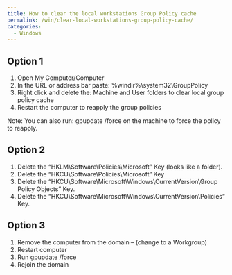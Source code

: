 ```yaml
---
title: How to clear the local workstations Group Policy cache
permalink: /win/clear-local-workstations-group-policy-cache/
categories:
  - Windows
---
```


## <span id="Option_1">Option 1</span>

  1. Open My Computer/Computer
  2. In the URL or address bar paste: %windir%\system32\GroupPolicy
  3. Right click and delete the: Machine and User folders to clear local group policy cache
  4. Restart the computer to reapply the group policies

Note: You can also run: gpupdate /force on the machine to force the policy to reapply.

## <span id="Option_2">Option 2</span>

  1. Delete the &#8220;HKLM\Software\Policies\Microsoft&#8221; Key (looks like a folder).
  2. Delete the &#8220;HKCU\Software\Policies\Microsoft&#8221; Key
  3. Delete the &#8220;HKCU\Software\Microsoft\Windows\CurrentVersion\Group Policy Objects&#8221; Key.
  4. Delete the &#8220;HKCU\Software\Microsoft\Windows\CurrentVersion\Policies&#8221; Key.

## <span id="Option_3">Option 3</span>

  1. Remove the computer from the domain &#8211; (change to a Workgroup)
  2. Restart computer
  3. Run gpupdate /force
  4. Rejoin the domain
